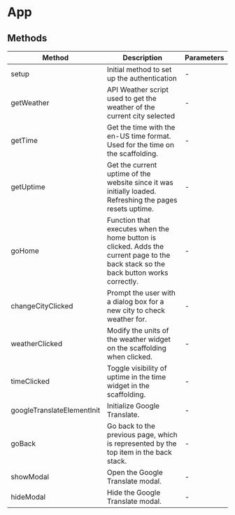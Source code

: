 # App

## Methods

<!-- @vuese:App:methods:start -->
|Method|Description|Parameters|
|---|---|---|
|setup|Initial method to set up the authentication|-|
|getWeather|API Weather script used to get the weather of the current city selected|-|
|getTime|Get the time with the en-US time format.  Used for the time on the scaffolding.|-|
|getUptime|Get the current uptime of the website since it was initially loaded. Refreshing the pages resets uptime.|-|
|goHome|Function that executes when the home button is clicked. Adds the current page to the back stack so the back button works correctly.|-|
|changeCityClicked|Prompt the user with a dialog box for a new city to check weather for.|-|
|weatherClicked|Modify the units of the weather widget on the scaffolding when clicked.|-|
|timeClicked|Toggle visibility of uptime in the time widget in the scaffolding.|-|
|googleTranslateElementInit|Initialize Google Translate.|-|
|goBack|Go back to the previous page, which is represented by the top item in the back stack.|-|
|showModal|Open the Google Translate modal.|-|
|hideModal|Hide the Google Translate modal.|-|

<!-- @vuese:App:methods:end -->


